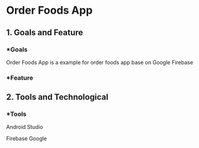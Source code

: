 # Order Foods App
## 1. Goals and Feature
### *Goals
Order Foods App is a example for order foods app base on Google Firebase
### *Feature
## 2. Tools and Technological
### *Tools
Android Studio

Firebase Google
